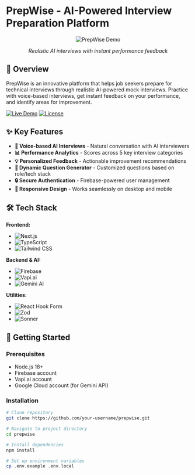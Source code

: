 # PrepWise - AI-Powered Interview Preparation Platform

<div align="center">
  <img src="https://via.placeholder.com/800x400.png?text=PrepWise+Screenshot" alt="PrepWise Demo">
  <p><em>Realistic AI interviews with instant performance feedback</em></p>
</div>

## 🚀 Overview
PrepWise is an innovative platform that helps job seekers prepare for technical interviews through realistic AI-powered mock interviews. Practice with voice-based interviews, get instant feedback on your performance, and identify areas for improvement.

[![Live Demo](https://img.shields.io/badge/Demo-Live-success?style=for-the-badge)]([https://prepwise.app](https://prep-wise-nu-one.vercel.app/))
[![License](https://img.shields.io/badge/License-MIT-blue?style=for-the-badge)](LICENSE)

## ✨ Key Features
- **🎤 Voice-based AI Interviews** - Natural conversation with AI interviewers
- **📊 Performance Analytics** - Scores across 5 key interview categories
- **💡 Personalized Feedback** - Actionable improvement recommendations
- **🧩 Dynamic Question Generator** - Customized questions based on role/tech stack
- **🔒 Secure Authentication** - Firebase-powered user management
- **📱 Responsive Design** - Works seamlessly on desktop and mobile

## 🛠️ Tech Stack
**Frontend:**
- ![Next.js](https://img.shields.io/badge/Next.js-14.0-black?logo=next.js)
- ![TypeScript](https://img.shields.io/badge/TypeScript-5.0-blue?logo=typescript)
- ![Tailwind CSS](https://img.shields.io/badge/Tailwind_CSS-3.0-06B6D4?logo=tailwind-css)

**Backend & AI:**
- ![Firebase](https://img.shields.io/badge/Firebase-11.0-FFCA28?logo=firebase)
- ![Vapi.ai](https://img.shields.io/badge/Vapi.ai-2.3-5865F2)
- ![Gemini AI](https://img.shields.io/badge/Gemini_AI-1.0-4285F4?logo=google)

**Utilities:**
- ![React Hook Form](https://img.shields.io/badge/React_Hook_Form-7.0-EC5990)
- ![Zod](https://img.shields.io/badge/Zod-3.0-2D3748)
- ![Sonner](https://img.shields.io/badge/Sonner-2.0-4A5568)

## 🚀 Getting Started

### Prerequisites
- Node.js 18+
- Firebase account
- Vapi.ai account
- Google Cloud account (for Gemini API)

### Installation
```bash
# Clone repository
git clone https://github.com/your-username/prepwise.git

# Navigate to project directory
cd prepwise

# Install dependencies
npm install

# Set up environment variables
cp .env.example .env.local
